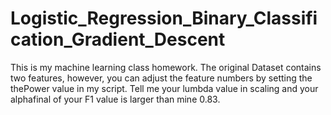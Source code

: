 # Logistic_Regression_Binary_Classification_Gradient_Descent
  This is my machine learning class homework.
  The original Dataset contains two features, however, you can adjust the feature numbers by setting the thePower value in my script.
  Tell me your lumbda value in scaling and your alphafinal of your F1 value is larger than mine 0.83.
